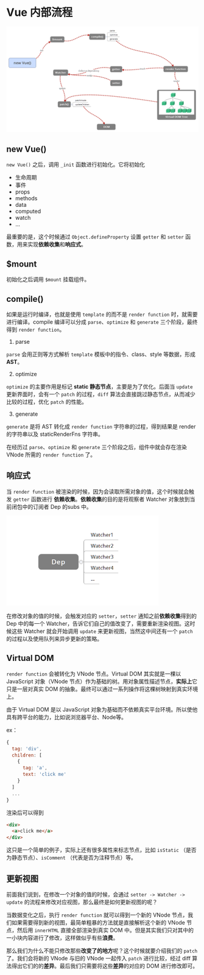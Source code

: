 # Vue 内部流程

<img src="../images/new Vue().png">

## new Vue()

`new Vue()` 之后，调用 `_init` 函数进行初始化。它将初始化

- 生命周期
- 事件
- props
- methods
- data
- computed
- watch
- ...

最重要的是，这个时候通过 `Object.defineProperty` 设置 `getter` 和 `setter` 函数，用来实现**依赖收集**和**响应式**。

## $mount

初始化之后调用 `$mount` 挂载组件。

## compile()

如果是运行时编译，也就是使用 `template` 的而不是 `render function` 时，就需要进行编译。compile 编译可以分成 `parse`、`optimize` 和 `generate` 三个阶段，最终得到 `render function`。

1. parse

`parse` 会用正则等方式解析 `template` 模板中的指令、class、style 等数据，形成 **AST**。

2. optimize

`optimize` 的主要作用是标记 **static 静态节点**，主要是为了优化。后面当 `update` 更新界面时，会有一个 `patch` 的过程，`diff` 算法会直接跳过静态节点，从而减少比较的过程，优化 `patch` 的性能。

3. generate

`generate` 是将 AST 转化成 `render function` 字符串的过程，得到结果是 render 的字符串以及 staticRenderFns 字符串。

在经历过 `parse`、`optimize` 和 `generate` 三个阶段之后，组件中就会存在渲染 VNode 所需的 `render function` 了。

## 响应式

当 `render function` 被渲染的时候，因为会读取所需对象的值，这个时候就会触发 `getter` 函数进行 **依赖收集**。**依赖收集**的目的是将观察者 Watcher 对象放到当前闭包中的订阅者 Dep 的subs 中。

<img src="../images/watcher.png" width="400">

在修改对象的值的时候，会触发对应的 `setter`，`setter` 通知之前**依赖收集**得到的 Dep 中的每一个 Watcher，告诉它们自己的值改变了，需要重新渲染视图。这时候这些 Watcher 就会开始调用 `update` 来更新视图，当然这中间还有一个 `patch` 的过程以及使用队列来异步更新的策略。

## Virtual DOM

`render function` 会被转化为 VNode 节点。Virtual DOM 其实就是一棵以 JavaScript 对象（VNode 节点）作为基础的树。用对象属性描述节点，**实际上**它只是一层对真实 DOM 的抽象。最终可以通过一系列操作将这棵树映射到真实环境上。

由于 Virtual DOM 是以 JavaScript 对象为基础而不依赖真实平台环境。所以使他具有跨平台的能力，比如说浏览器平台、Node等。

ex：

```js
{
  tag: 'div',
  children: [
    {
      tag: 'a',
      text: 'click me'
    }
  ]
  ...
}

```

渲染后可以得到

```html
<div>
  <a>click me</a>
</div>
```

这只是一个简单的例子，实际上还有很多属性来标志节点，比如 `isStatic` （是否为静态节点）、`isComment` （代表是否为注释节点）等。

## 更新视图

前面我们说到，在修改一个对象的值的时候，会通过 `setter -> Watcher -> update` 的流程来修改对应视图，那么最终是如何更新视图的呢？

当数据变化之后，执行 `render function` 就可以得到一个新的 VNode 节点，我们如果需要得到新的视图，最简单粗暴的方法就是直接解析这个新的 VNode 节点，然后用 `innerHTML` 直接全部渲染到真实 DOM 中。但是其实我们只对其中的一小块内容进行了修改，这样做似乎有些**浪费**。

那么我们为什么不能只修改那些**改变了的地方**呢？这个时候就要介绍我们的 `patch` 了。我们会将新的 VNode 与旧的 VNode 一起传入 `patch` 进行比较，经过 diff 算法得出它们的的**差异**。最后我们只需要将这些**差异**的对应的 DOM 进行修改即可。